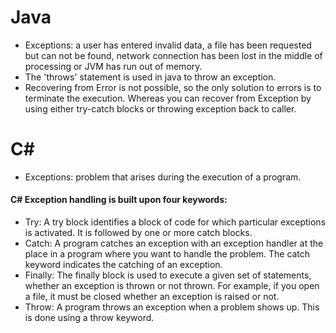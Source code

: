 # Java 
* Exceptions: a user has entered invalid data, a file has been requested but can not be found, network connection has been lost in the middle of processing or JVM has run out of memory. 
* The 'throws' statement is used in java to throw an exception. 
* Recovering from Error is not possible, so the only solution to errors is to terminate the execution. Whereas you can recover from Exception by using either try-catch blocks or throwing exception back to caller.


# C#
* Exceptions: problem that arises during the execution of a program. 
#### C# Exception handling is built upon four keywords:
* Try: A try block identifies a block of code for which particular exceptions is activated. It is followed by one or more catch blocks.
* Catch: A program catches an exception with an exception handler at the place in a program where you want to handle the problem. The catch keyword indicates the catching of an exception.
* Finally: The finally block is used to execute a given set of statements, whether an exception is thrown or not thrown. For example, if you open a file, it must be closed whether an exception is raised or not.
* Throw: A program throws an exception when a problem shows up. This is done using a throw keyword.

